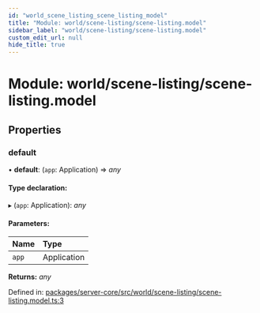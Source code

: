 ```yaml
---
id: "world_scene_listing_scene_listing_model"
title: "Module: world/scene-listing/scene-listing.model"
sidebar_label: "world/scene-listing/scene-listing.model"
custom_edit_url: null
hide_title: true
---
```


# Module: world/scene-listing/scene-listing.model

## Properties

### default

• **default**: (`app`: Application) => *any*

#### Type declaration:

▸ (`app`: Application): *any*

#### Parameters:

Name | Type |
:------ | :------ |
`app` | Application |

**Returns:** *any*

Defined in: [packages/server-core/src/world/scene-listing/scene-listing.model.ts:3](https://github.com/xr3ngine/xr3ngine/blob/77d12cea0/packages/server-core/src/world/scene-listing/scene-listing.model.ts#L3)
